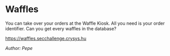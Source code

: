 # Waffles

You can take over your orders at the Waffle Kiosk. All you need is your order identifier. Can you get every waffles in the database?

https://waffles.secchallenge.crysys.hu

*Author: Pepe*